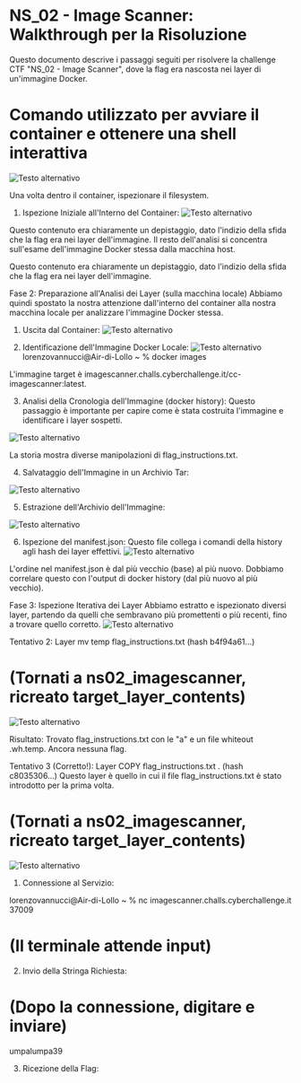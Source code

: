 # NS_02 - Image Scanner: Walkthrough per la Risoluzione

Questo documento descrive i passaggi seguiti per risolvere la challenge CTF "NS_02 - Image Scanner", dove la flag era nascosta nei layer di un'immagine Docker.

# Comando utilizzato per avviare il container e ottenere una shell interattiva
![Testo alternativo](/Users/lorenzovannucci/Desktop/UNIPG/GIT/APPUNTI/CTF/foto_image_scanner/1.png)

Una volta dentro il container, ispezionare il filesystem.

1. Ispezione Iniziale all'Interno del Container:
![Testo alternativo](/Users/lorenzovannucci/Desktop/UNIPG/GIT/APPUNTI/CTF/foto_image_scanner/2.png)


Questo contenuto era chiaramente un depistaggio, dato l'indizio della sfida che la flag era nei layer dell'immagine. Il resto dell'analisi si concentra sull'esame dell'immagine Docker stessa dalla macchina host.


Questo contenuto era chiaramente un depistaggio, dato l'indizio della sfida che la flag era nei layer dell'immagine.

Fase 2: Preparazione all'Analisi dei Layer (sulla macchina locale)
Abbiamo quindi spostato la nostra attenzione dall'interno del container alla nostra macchina locale per analizzare l'immagine Docker stessa.

1. Uscita dal Container:
![Testo alternativo](/Users/lorenzovannucci/Desktop/UNIPG/GIT/APPUNTI/CTF/foto_image_scanner/3.png)


2. Identificazione dell'Immagine Docker Locale:
![Testo alternativo](/Users/lorenzovannucci/Desktop/UNIPG/GIT/APPUNTI/CTF/foto_image_scanner/4.png)
lorenzovannucci@Air-di-Lollo ~ % docker images

L'immagine target è imagescanner.challs.cyberchallenge.it/cc-imagescanner:latest.

3. Analisi della Cronologia dell'Immagine (docker history):
Questo passaggio è importante per capire come è stata costruita l'immagine e identificare i layer sospetti.


![Testo alternativo](/Users/lorenzovannucci/Desktop/UNIPG/GIT/APPUNTI/CTF/foto_image_scanner/5.png)

La storia mostra diverse manipolazioni di flag_instructions.txt.

4. Salvataggio dell'Immagine in un Archivio Tar:

![Testo alternativo](/Users/lorenzovannucci/Desktop/UNIPG/GIT/APPUNTI/CTF/foto_image_scanner/6.png)

5. Estrazione dell'Archivio dell'Immagine:

![Testo alternativo](/Users/lorenzovannucci/Desktop/UNIPG/GIT/APPUNTI/CTF/foto_image_scanner/7.png)

6. Ispezione del manifest.json:
Questo file collega i comandi della history agli hash dei layer effettivi.
![Testo alternativo](/Users/lorenzovannucci/Desktop/UNIPG/GIT/APPUNTI/CTF/foto_image_scanner/8.png)

L'ordine nel manifest.json è dal più vecchio (base) al più nuovo. Dobbiamo correlare questo con l'output di docker history (dal più nuovo al più vecchio).

Fase 3: Ispezione Iterativa dei Layer
Abbiamo estratto e ispezionato diversi layer, partendo da quelli che sembravano più promettenti o più recenti, fino a trovare quello corretto.
![Testo alternativo](/Users/lorenzovannucci/Desktop/UNIPG/GIT/APPUNTI/CTF/foto_image_scanner/9.png)

Tentativo 2: Layer mv temp flag_instructions.txt (hash b4f94a61...)

# (Tornati a ns02_imagescanner, ricreato target_layer_contents)
![Testo alternativo](/Users/lorenzovannucci/Desktop/UNIPG/GIT/APPUNTI/CTF/foto_image_scanner/10.png)

Risultato: Trovato flag_instructions.txt con le "a" e un file whiteout .wh.temp. Ancora nessuna flag.

Tentativo 3 (Corretto!): Layer COPY flag_instructions.txt . (hash c8035306...)
Questo layer è quello in cui il file flag_instructions.txt è stato introdotto per la prima volta.

# (Tornati a ns02_imagescanner, ricreato target_layer_contents)
![Testo alternativo](/Users/lorenzovannucci/Desktop/UNIPG/GIT/APPUNTI/CTF/foto_image_scanner/11.png)

1. Connessione al Servizio:

lorenzovannucci@Air-di-Lollo ~ % nc imagescanner.challs.cyberchallenge.it 37009
# (Il terminale attende input)

2. Invio della Stringa Richiesta:

# (Dopo la connessione, digitare e inviare)
umpalumpa39

3. Ricezione della Flag:
